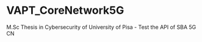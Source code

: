 # VAPT_CoreNetwork5G
M.Sc Thesis in Cybersecurity of University of Pisa - Test the API of SBA 5G CN
